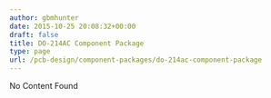 ```yaml
---
author: gbmhunter
date: 2015-10-25 20:08:32+00:00
draft: false
title: DO-214AC Component Package
type: page
url: /pcb-design/component-packages/do-214ac-component-package
---
```


No Content Found

